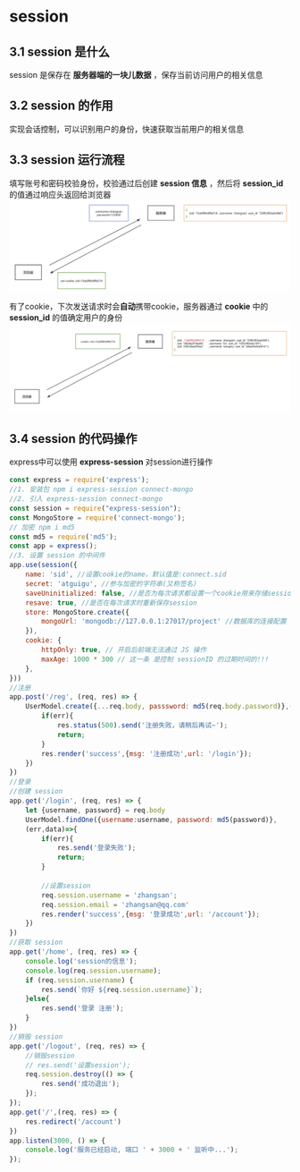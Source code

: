# session

## 3.1 session 是什么

session 是保存在 **服务器端的一块儿数据** ，保存当前访问用户的相关信息

## 3.2 session 的作用

实现会话控制，可以识别用户的身份，快速获取当前用户的相关信息

## 3.3 session 运行流程

填写账号和密码校验身份，校验通过后创建 **session 信息** ，然后将 **session_id** 的值通过响应头返回给浏览器
![img](./assets/16789535367237.jpg)

有了cookie，下次发送请求时会**自动**携带cookie，服务器通过 **cookie** 中的 **session_id** 的值确定用户的身份
![img](./assets/16789535601147.jpg)

## 3.4 session 的代码操作

express中可以使用 **express-session** 对session进行操作

```js
const express = require('express');
//1. 安装包 npm i express-session connect-mongo 
//2. 引入 express-session connect-mongo
const session = require("express-session");
const MongoStore = require('connect-mongo');
// 加密 npm i md5
const md5 = require('md5');
const app = express(); 
//3. 设置 session 的中间件 
app.use(session({
    name: 'sid', //设置cookie的name，默认值是:connect.sid
    secret: 'atguigu', //参与加密的字符串(又称签名)
    saveUninitialized: false, //是否为每次请求都设置一个cookie用来存储session的id 
    resave: true, //是否在每次请求时重新保存session
    store: MongoStore.create({
        mongoUrl: 'mongodb://127.0.0.1:27017/project' //数据库的连接配置 
    }),
    cookie: {
        httpOnly: true, // 开启后前端无法通过 JS 操作
        maxAge: 1000 * 300 // 这一条 是控制 sessionID 的过期时间的!!!
    }, 
}))
//注册
app.post('/reg', (req, res) => {
    UserModel.create({...req.body, passsword: md5(req.body.password)},(err,data)=>{
        if(err){
            res.status(500).send('注册失败，请稍后再试~');
            return;
        }
        res.render('success',{msg: '注册成功',url: '/login'});
    })
})
//登录
//创建 session
app.get('/login', (req, res) => {
    let {username, password} = req.body
    UserModel.findOne({username:username, password: md5(password)}, 
    (err,data)=>{
        if(err){
            res.send('登录失败');
            return;
        }
        
        //设置session
        req.session.username = 'zhangsan'; 
        req.session.email = 'zhangsan@qq.com' 
        res.render('success',{msg: '登录成功',url: '/account'});
    })
})
//获取 session
app.get('/home', (req, res) => {
    console.log('session的信息'); 
    console.log(req.session.username); 
    if (req.session.username) {
        res.send(`你好 ${req.session.username}`); 
    }else{
        res.send('登录 注册'); 
    }
})
//销毁 session
app.get('/logout', (req, res) => {
    //销毁session
    // res.send('设置session'); 
    req.session.destroy(() => {
        res.send('成功退出'); 
    });
});
app.get('/',(req, res) => {
    res.redirect('/account')
})
app.listen(3000, () => {
    console.log('服务已经启动, 端口 ' + 3000 + ' 监听中...');
});
```
